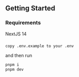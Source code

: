 ## Getting Started

### Requirements
NextJS 14

###

```bash
copy .env.example to your .env
```
and then run

```bash
pnpm i
pnpm dev
```